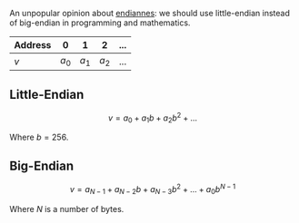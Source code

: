 An unpopular opinion about [endiannes](https://en.wikipedia.org/wiki/Endianness): we should use little-endian instead of big-endian in programming and mathematics.

|Address|0    |1    |2    |...|
|-------|-----|-----|-----|---|
|$v$    |$a_0$|$a_1$|$a_2$|...|

## Little-Endian

$$v = a_0 + a_1b + a_2b^2 + ...$$

Where $b = 256$.

## Big-Endian

$$v = a_{N-1} + a_{N-2}b + a_{N-3}b^2 + ... + a_0b^{N-1}$$

Where $N$ is a number of bytes.
